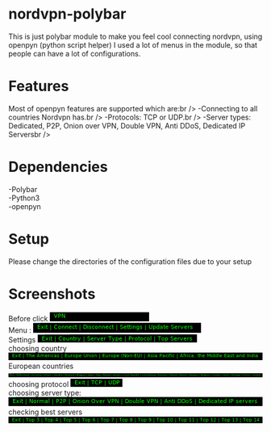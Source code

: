 # nordvpn-polybar
This is just polybar module to make you feel cool connecting nordvpn, using openpyn (python script helper)
I used a lot of menus in the module, so that people can have a lot of configurations.

# Features
Most of openpyn features are supported which are:br />
-Connecting to all countries Nordvpn has.br />
-Protocols: TCP or UDP.br />
-Server types: Dedicated, P2P, Onion over VPN, Double VPN, Anti DDoS, Dedicated IP Serversbr />

# Dependencies
-Polybar<br />
-Python3<br />
-openpyn<br />

# Setup
Please change the directories of the configuration files due to your setup

# Screenshots
Before click ![](first.png)<br />
Menu : ![](second.png)<br />
Settings ![](settings.png)<br />
choosing country ![](country.png)<br />
European countries ![](europe.png)<br />
choosing protocol ![](protocol.png)<br />
choosing server type: ![](server-type.png)<br />
checking best servers ![](tops.png)<br />





